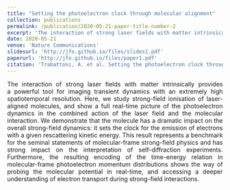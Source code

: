```yaml
---
title: "Setting the photoelectron clock through molecular alignment"
collection: publications
permalink: /publication/2020-05-21-paper-title-number-2
excerpt: 'The interaction of strong laser fields with matter intrinsically provides a powerful tool for imaging transient dynamics with an extremely high spatiotemporal resolution. Here, we study strong-field ionisation of laser-aligned molecules, and show a full real-time picture of the photoelectron dynamics in the combined action of the laser field and the molecular interaction. We demonstrate that the molecule has a dramatic impact on the overall strong-field dynamics: it sets the clock for the emission of electrons with a given rescattering kinetic energy. This result represents a benchmark for the seminal statements of molecular-frame strong-field physics and has strong impact on the interpretation of self-diffraction experiments. Furthermore, the resulting encoding of the time-energy relation in molecular-frame photoelectron momentum distributions shows the way of probing the molecular potential in real-time, and accessing a deeper understanding of electron transport during strong-field interactions.'
date: 2020-05-21
venue: 'Nature Communications'
slidesurl: 'http://jfo.github.io/files/slides1.pdf'
paperurl: 'http://jfo.github.io/files/paper1.pdf'
citation: 'Trabattoni, A. et al. Setting the photoelectron clock through molecular alignment. Nat Commun 11, 2546 (2020).'
---
```

<div style="text-align: justify">
The interaction of strong laser fields with matter intrinsically provides a powerful tool for imaging transient dynamics with an extremely high spatiotemporal resolution. Here, we study strong-field ionisation of laser-aligned molecules, and show a full real-time picture of the photoelectron dynamics in the combined action of the laser field and the molecular interaction. We demonstrate that the molecule has a dramatic impact on the overall strong-field dynamics: it sets the clock for the emission of electrons with a given rescattering kinetic energy. This result represents a benchmark for the seminal statements of molecular-frame strong-field physics and has strong impact on the interpretation of self-diffraction experiments. Furthermore, the resulting encoding of the time-energy relation in molecular-frame photoelectron momentum distributions shows the way of probing the molecular potential in real-time, and accessing a deeper understanding of electron transport during strong-field interactions.
</div>
